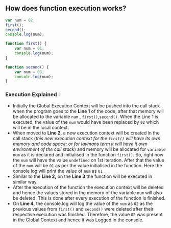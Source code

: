 ## How does function execution works?

```jsx
var num = 02;
first();
second();
console.log(num);

function first() {
    var num = 01;
    console.log(num);
}

function second() {
    var num = 03;
    console.log(num);
}
```

### Execution Explained :

- Initially the Global Execution Context will be pushed into the call stack when the program goes to the **Line 1** of the code, after that memory will be allocated to the variable `num` , `first()`,`second()`. When the Line 1 is executed, the value of the `num` would have been replaced by `02` which will be in the local context.
- When moved to **Line 2,** a new  execution context will be created in the call stack (*this new execution context for the `first()` will have its own memory and code space; or for laymans term it will have it own environment of the call stack*) and memory will be allocated for `variable num` as it is declared and initialised in the function `first()`. So, right now the `num` will have the value `undefined` on 1st iteration.  After that the value of the `num` will be `01` as per the value initialised in the function. Here the console log will print the value of `num` as `01`
- Similar to the **Line 2,** on the **Line 3** the function will be executed in similar way.
- After the execution of the function the execution context will be deleted and hence the values stored in the memory of the variable `num` will also be deleted. This is done after every execution of the function is finished.
- On **Line 4,**  the console.log will log the value of the `num` as `02` as the previous values from `first()` and `second()` were deleted after their respective execution was finished. Therefore, the value `02` was present in the Global Context and hence it was Logged in the console.